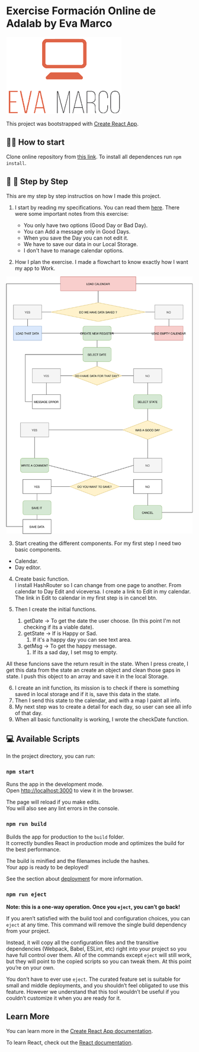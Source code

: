 # Exercise Formación Online de Adalab by Eva Marco

![EvaMarco](src/assets/eva&#32;logo.png)

This project was bootstrapped with [Create React App](https://github.com/facebook/create-react-app).

##  👩‍🔧️ How to start

Clone online repository from [this link](https://github.com/Adalab/formacion-online-life-calendar-evamarco).
To install all dependences run `npm install`.


## 👣️ 👣  Step  by Step️

This are my step by step instructios on how I made this project. 

1. I start by reading my specifications. 
  You can read them [here](https://books.adalab.es/materiales-front-end-g/formacion-online/3_prueba_tecnica).
  There were some important notes from this exercise:
      - You only have two options (Good Day  or Bad Day).
      - You can Add a message only in Good Days.
      - When you save the Day you can not edit it.
      - We have to save our data in our Local Storage. 
      - I don't have to manage calendar options. 

2. How I plan the exercise. 
  I made a flowchart to know exactly how I want my app to Work. 

  ![flowchar](src/assets/flowchar.svg)

3. Start creating the different components.
  For my first step I need two basic components.
  - Calendar.
  - Day editor. 
  
4. Create basic function.  
  I install HashRouter so I can change from one page to another. From calendar to Day Edit and viceversa. 
  I create a link to Edit in my calendar.
  The link in Edit to calendar in my first step is in cancel btn. 

5. Then I create the initial functions.
   1. getDate -> To get the date the user choose. (In this point I'm not checking if its a viable date).
   2. getState -> If is Happy or Sad.
      1. If it's a happy day you can see text area.
   3. getMsg -> To get the happy message.  
      1. If its a sad day, I set msg to empty. 
   
  All these funcions save the return result in the state. When I press create, I get this data from the state an create an object and clean those gaps in state. 
  I push this object to an array and save it in the local Storage. 

6. I create an init function, its mission is to check if there is something saved in local storage and if it is, save this data in the state. 
7. Then I send this state to the calendar, and with a map I paint all info. 
8. My next step was to create a detail for each day, so user can see all info of that day. 
9. When all basic functionality is working, I wrote the checkDate function. 

## 💻️ Available Scripts

In the project directory, you can run:

### `npm start`

Runs the app in the development mode.<br />
Open [http://localhost:3000](http://localhost:3000) to view it in the browser.

The page will reload if you make edits.<br />
You will also see any lint errors in the console.


### `npm run build`

Builds the app for production to the `build` folder.<br />
It correctly bundles React in production mode and optimizes the build for the best performance.

The build is minified and the filenames include the hashes.<br />
Your app is ready to be deployed!

See the section about [deployment](https://facebook.github.io/create-react-app/docs/deployment) for more information.

### `npm run eject`

**Note: this is a one-way operation. Once you `eject`, you can’t go back!**

If you aren’t satisfied with the build tool and configuration choices, you can `eject` at any time. This command will remove the single build dependency from your project.

Instead, it will copy all the configuration files and the transitive dependencies (Webpack, Babel, ESLint, etc) right into your project so you have full control over them. All of the commands except `eject` will still work, but they will point to the copied scripts so you can tweak them. At this point you’re on your own.

You don’t have to ever use `eject`. The curated feature set is suitable for small and middle deployments, and you shouldn’t feel obligated to use this feature. However we understand that this tool wouldn’t be useful if you couldn’t customize it when you are ready for it.

## Learn More

You can learn more in the [Create React App documentation](https://facebook.github.io/create-react-app/docs/getting-started).

To learn React, check out the [React documentation](https://reactjs.org/).

